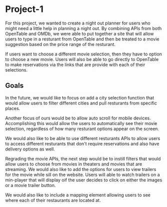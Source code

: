 # Project-1

For this project, we wanted to create a night out planner for users who might need a little help in planning a night out. By combining APIs from both OpenTable and OMDb, we were able to put together a site that will allow users to type in a resturant from OpenTable and then be treated to a movie suggestion based on the price range of the resturant.

If users want to choose a different movie selection, then they have to option to choose a new movie. Users will also be able to go directly to OpenTable to make reservations via the links that are provide with each of their selections.

## Goals

In the future, we would like to focus on add a city selection function that would allow users to filter different cities and pull resturants from specific places.

Another focus of ours would be to allow auto scroll for mobile devices. Accomplishing this would allow the users to automatically see their movie selection, regardless of how many resturant options appear on the screen.

We would also like to be able to use different resturants APIs to allow users to access different resturants that don't require reservations and also have delivery options as well.

Regrading the movie APIs, the next step would be to instill filters that would allow users to choose from movies in theaters and movies that are streaming. We would also like to add the options for users to view trailers for the movie while sill on the website. Users will able to watch trailers on a min-player that will display oif the user decides to click on either the images or a movie trailer button.

We would also like to include a mapping element allowing users to see where each of their restaurants are located at.